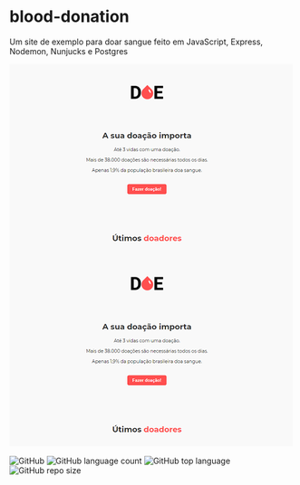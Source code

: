 
# blood-donation
Um site de exemplo para doar sangue feito em JavaScript, Express, Nodemon, Nunjucks e Postgres

<img src="./img/blood-index-01.png"
    alt="Markdown index.html"
    style="float: left; margin-right: 10px;" />

![](img/blood-index-01.png)

![GitHub](https://img.shields.io/github/license/Ias4g/blood-donation)
![GitHub language count](https://img.shields.io/github/languages/count/Ias4g/blood-donation)
![GitHub top language](https://img.shields.io/github/languages/top/Ias4g/blood-donation)
![GitHub repo size](https://img.shields.io/github/repo-size/Ias4g/blood-donation)
